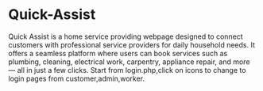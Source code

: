 # Quick-Assist
Quick Assist is a home service providing webpage designed to connect customers with professional service providers for daily household needs. It offers a seamless platform where users can book services such as plumbing, cleaning, electrical work, carpentry, appliance repair, and more — all in just a few clicks.
Start from login.php,click on icons to change to login pages from customer,admin,worker.

